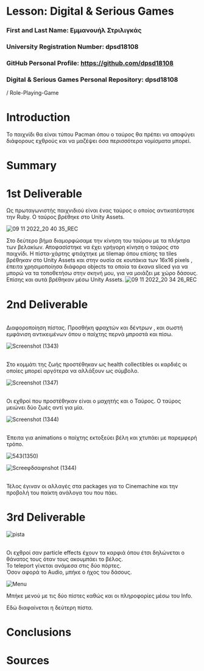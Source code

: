 # Lesson: Digital & Serious Games

### First and Last Name: Εμμανουήλ Στριλιγκάς
### University Registration Number: dpsd18108
### GitHub Personal Profile: https://github.com/dpsd18108
### Digital & Serious Games Personal Repository: dpsd18108
/
Role-Playing-Game


# Introduction

Το παιχνίδι θα είναι τύπου Pacman όπου ο ταύρος θα πρέπει να αποφύγει διάφορους εχθρούς και να μαζέψει όσα περισσότερα νομίσματα μπορεί. 

# Summary


# 1st Deliverable
Ως πρωταγωνιστής παιχνιδιού είναι ένας ταύρος ο οποίος αντικατέστησε την Ruby. Ο ταύρος βρέθηκε στο Unity Assets. 

![09 11 2022_20 40 35_REC](https://user-images.githubusercontent.com/101745590/200914164-f34e7731-0a3a-4cb1-969f-58f4a09c086f.png)

Στο δεύτερο βήμα διαμορφώσαμε την κίνηση του ταύρου με τα πλήκτρα των βελακίων. Αποφασίστηκε να έχει γρήγορη κίνηση ο ταύρος στο παιχνίδι.
Η πίστα-χάρτης φτιάχτηκε με tilemap όπου επίσης τα tiles βρέθηκαν στο Unity Assets και στην ουσία σε κουτάκια των 16x16 pixels , έπειτα χρησιμοποίησα διάφορα objects τα οποία τα έκανα sliced για να μπορώ να τα τοποθετήσω στην σκηνή μου, για να μοιάζει με χώρο δάσους. Επίσης και αυτά βρέθηκαν μέσω Unity Assets.
![09 11 2022_20 34 26_REC](https://user-images.githubusercontent.com/101745590/200913131-af9e0f99-c28c-4062-afbf-af54cc32b4ac.png)


# 2nd Deliverable
<br>Διαφοροποίηση πίστας. Προσθήκη φραχτών και δέντρων , και σωστή εμφάνιση αντικειμένων όπου ο παίχτης περνά μπροστά και πίσω.

![Screenshot (1343)](https://user-images.githubusercontent.com/101745590/208213737-e8f2288d-dc9a-42f6-b871-de699720e83c.png)

<br>Στο κομμάτι της ζωής προστέθηκαν ως health collectibles οι καρδιές οι οποίες μπορεί αργότερα να αλλάξουν ως σύμβολο.

![Screenshot (1347)](https://user-images.githubusercontent.com/101745590/208213967-0b08500b-a70a-4b07-a22a-64d995adceb1.png)

<br>Οι εχθροί που προστέθηκαν είναι ο μαχητής και ο Ταύρος. Ο ταύρος μειώνει δύο ζωές αντί για μία. 

![Screenshot (1344)](https://user-images.githubusercontent.com/101745590/208214142-8f748365-7035-4b82-aa8c-6dd59e99d98a.png)

<br>Έπειτα για animations ο παίχτης εκτοξεύει βέλη και χτυπάει με παρεμφερή τρόπο.


![543(1350)](https://user-images.githubusercontent.com/101745590/208214329-baac292d-5ec1-407f-a371-8d5a6435790e.png)

![Screeφδσαφnshot (1344)](https://user-images.githubusercontent.com/101745590/208214337-f8e83693-b074-4ff9-bd35-b7a9c5b72b24.png)

<br>Τέλος έγιναν οι αλλαγές στα packages για το Cinemachine και την προβολή του παίκτη ανάλογα του που πάει. 



# 3rd Deliverable 
![pista](https://user-images.githubusercontent.com/101745590/213013654-0da75ea3-de08-415d-bd1d-be74145ed9a7.png)

<br>Οι εχθροί σαν particle effects έχουν τα καρφιά όπου έτσι δηλώνεται ο θάνατος τους όταν τους ακουμπάει το βέλος.
<br>Το teleport γίνεται ανάμεσα στις δύο πόρτες. 
<br>Όσον αφορά το Audio, μπήκε ο ήχος του δάσους. 

![Menu](https://user-images.githubusercontent.com/101745590/213013807-e304d4c6-4ea6-4bd2-b999-2b0710b21d38.png)

Μπήκε μενού με τις δύο πίστες καθώς και οι πληροφορίες μέσω του Info. 

Εδώ διαφαίνεται η δεύτερη πίστα. 



# Conclusions


# Sources
